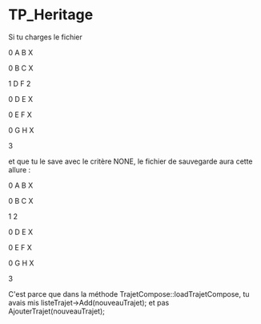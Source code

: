 # TP_Heritage

Si tu charges le fichier

0 A B X

0 B C X

1 D F 2

0 D E X

0 E F X

0 G H X

3

et que tu le save avec le critère NONE, le fichier de sauvegarde aura cette allure :

0 A B X

0 B C X

1  2

0 D E X

0 E F X

0 G H X

3

C'est parce que dans la méthode TrajetCompose::loadTrajetCompose, tu avais mis
listeTrajet->Add(nouveauTrajet);
et pas
AjouterTrajet(nouveauTrajet);
